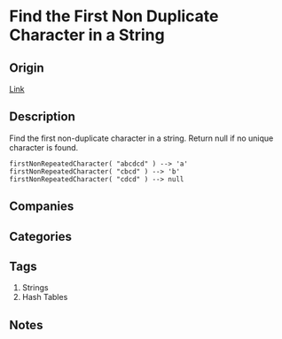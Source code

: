# Find the First Non Duplicate Character in a String

## Origin

[Link](https://www.firecode.io)

## Description

Find the first non-duplicate character in a string. Return null if no unique character is found.

```text
firstNonRepeatedCharacter( "abcdcd" ) --> 'a'
firstNonRepeatedCharacter( "cbcd" ) --> 'b'
firstNonRepeatedCharacter( "cdcd" ) --> null
```

## Companies

## Categories

## Tags

1. Strings
1. Hash Tables

## Notes